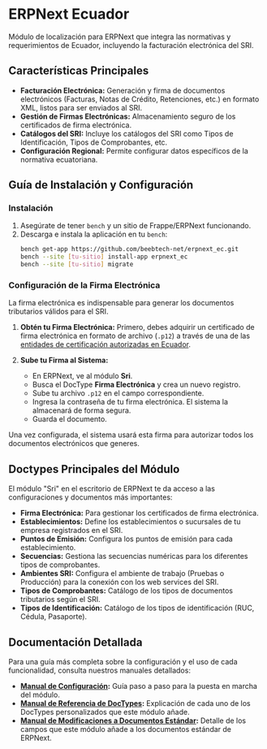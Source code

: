 # ERPNext Ecuador

Módulo de localización para ERPNext que integra las normativas y requerimientos de Ecuador, incluyendo la facturación electrónica del SRI.

## Características Principales

-   **Facturación Electrónica:** Generación y firma de documentos electrónicos (Facturas, Notas de Crédito, Retenciones, etc.) en formato XML, listos para ser enviados al SRI.
-   **Gestión de Firmas Electrónicas:** Almacenamiento seguro de los certificados de firma electrónica.
-   **Catálogos del SRI:** Incluye los catálogos del SRI como Tipos de Identificación, Tipos de Comprobantes, etc.
-   **Configuración Regional:** Permite configurar datos específicos de la normativa ecuatoriana.

## Guía de Instalación y Configuración

### Instalación

1.  Asegúrate de tener `bench` y un sitio de Frappe/ERPNext funcionando.
2.  Descarga e instala la aplicación en tu `bench`:
    ```bash
    bench get-app https://github.com/beebtech-net/erpnext_ec.git
    bench --site [tu-sitio] install-app erpnext_ec
    bench --site [tu-sitio] migrate
    ```

### Configuración de la Firma Electrónica

La firma electrónica es indispensable para generar los documentos tributarios válidos para el SRI.

1.  **Obtén tu Firma Electrónica:** Primero, debes adquirir un certificado de firma electrónica en formato de archivo (`.p12`) a través de una de las [entidades de certificación autorizadas en Ecuador](https://www.google.com/search?q=entidades+de+certificacion+autorizadas+ecuador).

2.  **Sube tu Firma al Sistema:**
    -   En ERPNext, ve al módulo **Sri**.
    -   Busca el DocType **Firma Electrónica** y crea un nuevo registro.
    -   Sube tu archivo `.p12` en el campo correspondiente.
    -   Ingresa la contraseña de tu firma electrónica. El sistema la almacenará de forma segura.
    -   Guarda el documento.

Una vez configurada, el sistema usará esta firma para autorizar todos los documentos electrónicos que generes.

## Doctypes Principales del Módulo

El módulo "Sri" en el escritorio de ERPNext te da acceso a las configuraciones y documentos más importantes:

-   **Firma Electrónica:** Para gestionar los certificados de firma electrónica.
-   **Establecimientos:** Define los establecimientos o sucursales de tu empresa registrados en el SRI.
-   **Puntos de Emisión:** Configura los puntos de emisión para cada establecimiento.
-   **Secuencias:** Gestiona las secuencias numéricas para los diferentes tipos de comprobantes.
-   **Ambientes SRI:** Configura el ambiente de trabajo (Pruebas o Producción) para la conexión con los web services del SRI.
-   **Tipos de Comprobantes:** Catálogo de los tipos de documentos tributarios según el SRI.
-   **Tipos de Identificación:** Catálogo de los tipos de identificación (RUC, Cédula, Pasaporte).

## Documentación Detallada

Para una guía más completa sobre la configuración y el uso de cada funcionalidad, consulta nuestros manuales detallados:

-   **[Manual de Configuración](./MANUAL_CONFIGURACION.md):** Guía paso a paso para la puesta en marcha del módulo.
-   **[Manual de Referencia de DocTypes](./MANUAL_DOCTYPES.md):** Explicación de cada uno de los DocTypes personalizados que este módulo añade.
-   **[Manual de Modificaciones a Documentos Estándar](./MANUAL_MODIFICACIONES.md):** Detalle de los campos que este módulo añade a los documentos estándar de ERPNext.
